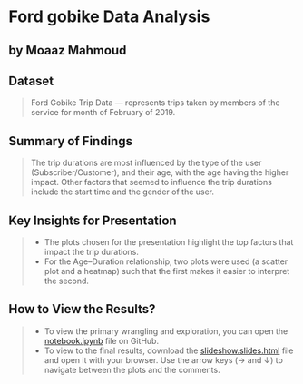 # Ford gobike Data Analysis
## by Moaaz Mahmoud


## Dataset

> Ford Gobike Trip Data — represents trips taken by members of the service for month of February of 2019.

## Summary of Findings

> The trip durations are most influenced by the type of the user (Subscriber/Customer), and their age, with the age having the higher impact. Other factors that seemed to influence the trip durations include the start time and the gender of the user.


## Key Insights for Presentation

> - The plots chosen for the presentation highlight the top factors that impact the trip durations. 
> - For the Age–Duration relationship, two plots were used (a scatter plot and a heatmap) such that the first makes it easier to interpret the second.


## How to View the Results?

> - To view the primary wrangling and exploration, you can open the [notebook.ipynb](https://github.com/Moaaz-Mahmoud/Ford-Gobike-Data-Analysis/blob/master/notebook.ipynb) file on GitHub.
> - To view to the final results, download the [slideshow.slides.html](https://github.com/Moaaz-Mahmoud/Ford-Gobike-Data-Analysis/blob/master/slideshow.slides.html) file and open it with your browser. Use the arrow keys (→ and ↓) to navigate between the plots and the comments.
